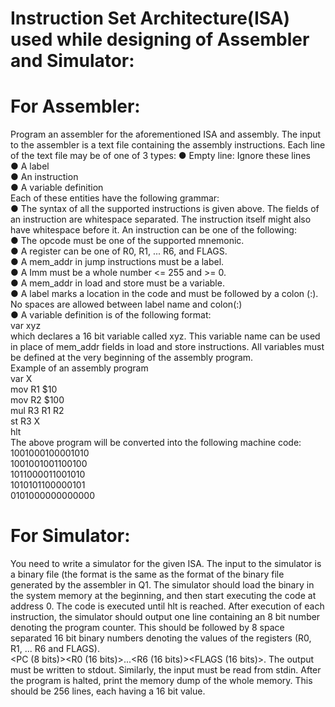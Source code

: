 # Instruction Set Architecture(ISA) used while designing of Assembler and Simulator:
# For Assembler: <br/>
Program an assembler for the aforementioned ISA and assembly. 
The input to the assembler is
a text file containing the assembly instructions. Each line of the text file may be of one of 3
types:
● Empty line: Ignore these lines <br/>
● A label <br/>
● An instruction <br/>
● A variable definition <br/>
Each of these entities have the following grammar: <br/>
● The syntax of all the supported instructions is given above. The fields of an instruction are
whitespace separated. The instruction itself might also have whitespace before it. An
instruction can be one of the following: <br/>
● The opcode must be one of the supported mnemonic. <br/>
● A register can be one of R0, R1, ... R6, and FLAGS. <br/>
● A mem_addr in jump instructions must be a label. <br/>
● A Imm must be a whole number <= 255 and >= 0. <br/>
● A mem_addr in load and store must be a variable. <br/>
● A label marks a location in the code and must be followed by a colon (:). No spaces are
allowed between label name and colon(:) <br/>
● A variable definition is of the following format: <br/>
var xyz <br/>
which declares a 16 bit variable called xyz. This variable name can be used in place of
mem_addr fields in load and store instructions. All variables must be defined at the
very beginning of the assembly program. <br/>
Example of an assembly program <br/>
var X <br/>
mov R1 $10 <br/>
mov R2 $100 <br/>
mul R3 R1 R2 <br/>
st R3 X <br/>
hlt <br/>
The above program will be converted into the following machine code: <br/>
1001000100001010 <br/>
1001001001100100 <br/>
1011000011001010 <br/>
1010101100000101 <br/>
0101000000000000 <br/>

# For Simulator: <br/>
You need to write a simulator for the given ISA. The input to the simulator is a binary file (the
format is the same as the format of the binary file generated by the assembler in Q1. The
simulator should load the binary in the system memory at the beginning, and then start
executing the code at address 0. The code is executed until hlt is reached. After execution of
each instruction, the simulator should output one line containing an 8 bit number denoting the
program counter. This should be followed by 8 space separated 16 bit binary numbers denoting
the values of the registers (R0, R1, ... R6 and FLAGS). <br/>
<PC (8 bits)><space><R0 (16 bits)><space>...<R6 (16 bits)><space><FLAGS (16 bits)>.
The output must be written to stdout. Similarly, the input must be read from stdin. After the
program is halted, print the memory dump of the whole memory. This should be 256 lines, each
having a 16 bit value.

